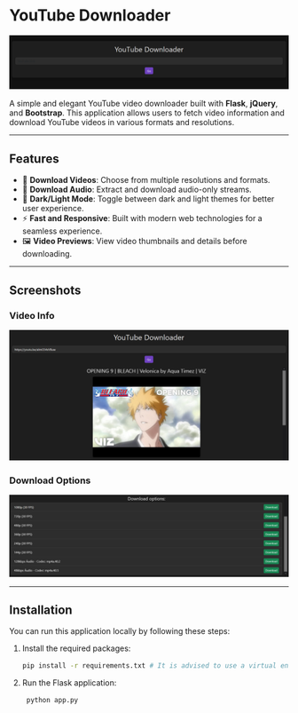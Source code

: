 # YouTube Downloader

![YouTube Downloader](imgs/home.png)

A simple and elegant YouTube video downloader built with **Flask**, **jQuery**, and **Bootstrap**. This application allows users to fetch video information and download YouTube videos in various formats and resolutions.

---

## Features

- 🎥 **Download Videos**: Choose from multiple resolutions and formats.
- 🎵 **Download Audio**: Extract and download audio-only streams.
- 🌙 **Dark/Light Mode**: Toggle between dark and light themes for better user experience.
- ⚡ **Fast and Responsive**: Built with modern web technologies for a seamless experience.
- 🖼️ **Video Previews**: View video thumbnails and details before downloading.

---

## Screenshots

### Video Info
![Video Info](imgs/video_info.png)

### Download Options
![Options](imgs/options.png)

---

## Installation
You can run this application locally by following these steps:

1. Install the required packages:
   ```bash
   pip install -r requirements.txt # It is advised to use a virtual environment
   ```

2. Run the Flask application:
   ```bash
    python app.py
    ```
